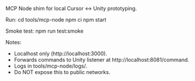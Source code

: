 MCP Node shim for local Cursor ↔ Unity prototyping.

Run:
  cd tools/mcp-node
  npm ci
  npm start

Smoke test:
  npm run test:smoke

Notes:
- Localhost only (http://localhost:3000).
- Forwards commands to Unity listener at http://localhost:8081/command.
- Logs in tools/mcp-node/logs/.
- Do NOT expose this to public networks.
